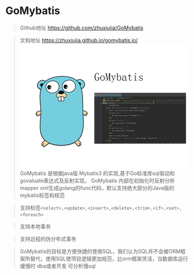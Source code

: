 # GoMybatis
> Github地址 https://github.com/zhuxiujia/GoMybatis

> 文档地址 https://zhuxiujia.github.io/gomybatis.io/
![Image text](https://github.com/zhuxiujia/gomybatis.io/blob/master/docs/logo.png)
GoMybatis 是根据java版 Mybatis3 的实现,基于Go标准库sql驱动和govaluate表达式及反射实现。
GoMybatis 内部在初始化时反射分析mapper xml生成golang的func代码，默认支持绝大部分的Java版的mybatis标签和规范

> 支持标签`<select>,<update>,<insert>,<delete>,<trim>,<if>,<set>,<foreach>`

> 支持本地事务

> 支持远程的伪分布式事务

> GoMybatis的目标是方便快捷的使用SQL，我们认为SQL并不会被ORM框架所替代，使用SQL使项目逻辑更加规范，比orm框架灵活，当数据库运行缓慢时 dba或者开发 可分析慢sql

